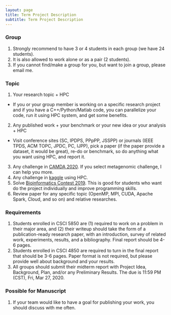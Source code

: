 ```yaml
---
layout: page
title: Term Project Description
subtitle: Term Project Description
---
```


### Group
1. Strongly recommend to have 3 or 4 students in each group (we have 24 students).
2. It is also allowed to work alone or as a pair (2 students). 
3. If you cannot find/make a group for you, but want to join a group, please email me.

### Topic
1. Your research topic + HPC
  - If you or your group member is working on a specific research project and if you have a C++/Python/Matlab code, you can parallelize your code, run it using HPC system, and get some benefits.
2. Any published work + your benchmark or your new idea or your analysis + HPC
  - Visit conference sites (SC, IPDPS, PPpPP, JSSPP) or journals (IEEE TPDS, ACM TOPC, JPDC, PC, IJPP), pick a paper (if the paper provide a dataset, it would be great), re-do or benchmark, so do anything what you want using HPC, and report it.
3. Any challenge in [CAMDA 2020](http://camda.info/). If you select metagenomic challenge, I can help you more.
4. Any challenge in [kaggle](https://www.kaggle.com/) using HPC. 
5. Solve [Bioinformatics Contest 2019](https://bioinf.me/en/contest). This is good for students who want do the project individually and improve programming skills.
6. Review paper for any specific topic (OpenMP, MPI, CUDA, Apache Spark, Cloud, and so on) and relative researches.

### Requirements
1. Students enrolled in CSCI 5850 are (1) required to work on a problem in their major area, and (2) their writeup should take the form of a publication-ready research paper, with an introduction, survey of related work, experiments, results, and a bibliography. Final report should be 4-6 pages.
2. Students enrolled in CSCI 4850 are required to turn in the final report that should be 3-6 pages. Paper format is not required, but please provide well about background and your results.
3. All groups should submit their midterm report with Project Idea, Background, Plan, and/or any Preliminary Results. The due is 11:59 PM (CST), Fri, Mar 27, 2020.

### Possible for Manuscript
1. If your team would like to have a goal for publishing your work, you should discuss with me often.
